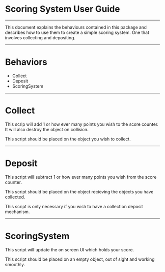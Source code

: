# Scoring System User Guide

---

This document explains the behaviours contained in this package and describes how to use them to create a simple scoring system. One that involves collecting and depositing.

---

# Behaviors

- Collect
- Deposit
- ScoringSystem

---

# Collect

This scrip will add 1 or how ever many points you wish to the score counter. It will also destroy the object on collision.

This script should be placed on the object you wish to collect.

---

# Deposit

This script will subtract 1 or how ever many points you wish from the score counter.

This script should be placed on the object recieving the objects you have collected.

This script is only necessary if you wish to have a collection deposit mechanism.

---

# ScoringSystem

This script will update the on screen UI which holds your score.

This script should be placed on an empty object, out of sight and working smoothly.
